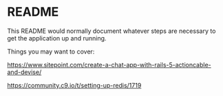 # README

This README would normally document whatever steps are necessary to get the
application up and running.

Things you may want to cover:

https://www.sitepoint.com/create-a-chat-app-with-rails-5-actioncable-and-devise/

https://community.c9.io/t/setting-up-redis/1719
